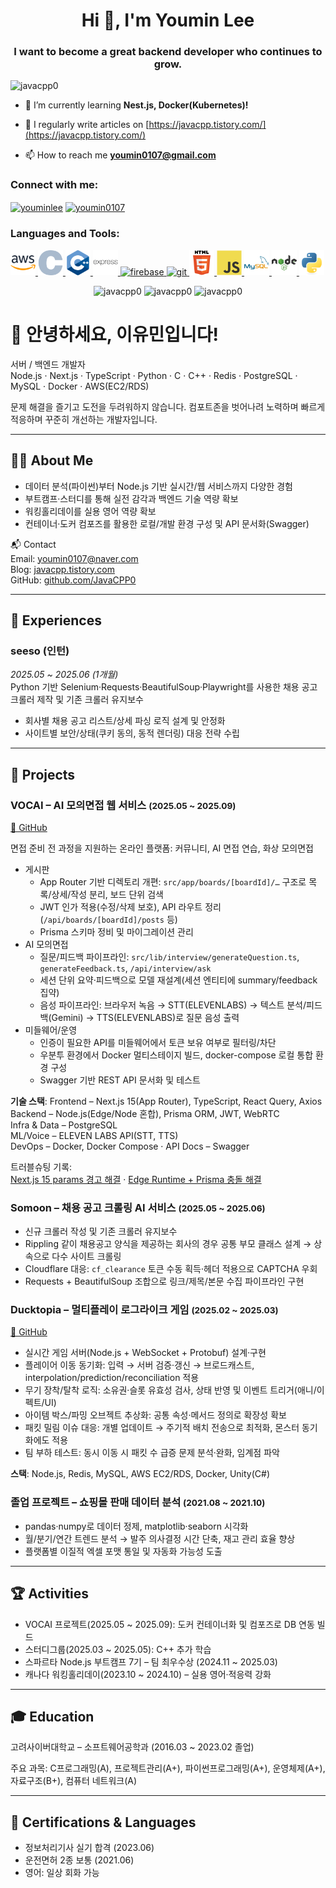 <h1 align="center">Hi 👋, I'm Youmin Lee</h1>
<h3 align="center">I want to become a great backend developer who continues to grow.</h3>

<p align="left"> <img src="https://komarev.com/ghpvc/?username=javacpp0&label=Profile%20views&color=0e75b6&style=flat" alt="javacpp0" /> </p>

- 🌱 I’m currently learning **Nest.js, Docker(Kubernetes)!**

- 📝 I regularly write articles on [https://javacpp.tistory.com/](https://javacpp.tistory.com/)

- 📫 How to reach me **youmin0107@gmail.com**

<h3 align="left">Connect with me:</h3>
<p align="left">
<a href="https://www.linkedin.com/in/youmin-lee-6bb372296/" target="blank"><img align="center" src="https://raw.githubusercontent.com/rahuldkjain/github-profile-readme-generator/master/src/images/icons/Social/linked-in-alt.svg" alt="youminlee" height="30" width="40" /></a>
<a href="https://instagram.com/youmin0107" target="blank"><img align="center" src="https://raw.githubusercontent.com/rahuldkjain/github-profile-readme-generator/master/src/images/icons/Social/instagram.svg" alt="youmin0107" height="30" width="40" /></a>
</p>

<h3 align="left">Languages and Tools:</h3>
<p align="left"> <a href="https://aws.amazon.com" target="_blank" rel="noreferrer"> <img src="https://raw.githubusercontent.com/devicons/devicon/master/icons/amazonwebservices/amazonwebservices-original-wordmark.svg" alt="aws" width="40" height="40"/> </a> <a href="https://www.cprogramming.com/" target="_blank" rel="noreferrer"> <img src="https://raw.githubusercontent.com/devicons/devicon/master/icons/c/c-original.svg" alt="c" width="40" height="40"/> </a> <a href="https://www.w3schools.com/cpp/" target="_blank" rel="noreferrer"> <img src="https://raw.githubusercontent.com/devicons/devicon/master/icons/cplusplus/cplusplus-original.svg" alt="cplusplus" width="40" height="40"/> </a> <a href="https://expressjs.com" target="_blank" rel="noreferrer"> <img src="https://raw.githubusercontent.com/devicons/devicon/master/icons/express/express-original-wordmark.svg" alt="express" width="40" height="40"/> </a> <a href="https://firebase.google.com/" target="_blank" rel="noreferrer"> <img src="https://www.vectorlogo.zone/logos/firebase/firebase-icon.svg" alt="firebase" width="40" height="40"/> </a> <a href="https://git-scm.com/" target="_blank" rel="noreferrer"> <img src="https://www.vectorlogo.zone/logos/git-scm/git-scm-icon.svg" alt="git" width="40" height="40"/> </a> <a href="https://www.w3.org/html/" target="_blank" rel="noreferrer"> <img src="https://raw.githubusercontent.com/devicons/devicon/master/icons/html5/html5-original-wordmark.svg" alt="html5" width="40" height="40"/> </a> <a href="https://developer.mozilla.org/en-US/docs/Web/JavaScript" target="_blank" rel="noreferrer"> <img src="https://raw.githubusercontent.com/devicons/devicon/master/icons/javascript/javascript-original.svg" alt="javascript" width="40" height="40"/> </a> <a href="https://www.mysql.com/" target="_blank" rel="noreferrer"> <img src="https://raw.githubusercontent.com/devicons/devicon/master/icons/mysql/mysql-original-wordmark.svg" alt="mysql" width="40" height="40"/> </a> <a href="https://nodejs.org" target="_blank" rel="noreferrer"> <img src="https://raw.githubusercontent.com/devicons/devicon/master/icons/nodejs/nodejs-original-wordmark.svg" alt="nodejs" width="40" height="40"/> </a> <a href="https://www.python.org" target="_blank" rel="noreferrer"> <img src="https://raw.githubusercontent.com/devicons/devicon/master/icons/python/python-original.svg" alt="python" width="40" height="40"/> </a> </p>


<p align="center">
<img height="50%" width="auto" src="https://github-readme-stats.vercel.app/api/top-langs?username=javacpp0&show_icons=true&count_private=true&theme=darcula&hide_border=true&hide=issues,contribs&bg_color=00000000" alt="javacpp0" />
<img height="50%" width="auto" src="https://github-readme-stats.vercel.app/api?username=javacpp0&show_icons=true&locale=en&layout=compact&hide_border=true&theme=darcula&bg_color=00000000&langs_count=6&hide=jupyter%20notebook,tex,css,php&exclude_repo=Pacman-AI" alt="javacpp0" />
<img height="50%" width="auto" src="https://github-readme-streak-stats.herokuapp.com/?user=javacpp0&theme=darcula&hide_border=true&background=FFFFFF00" alt="javacpp0" />

</p>

<!-- GitHub Profile / Resume (updated) -->

<h1>👋 안녕하세요, 이유민입니다!</h1>
<p>서버 / 백엔드 개발자<br>
Node.js · Next.js · TypeScript · Python · C · C++ · Redis · PostgreSQL · MySQL · Docker · AWS(EC2/RDS)</p>
<p>문제 해결을 즐기고 도전을 두려워하지 않습니다. 컴포트존을 벗어나려 노력하며 빠르게 적응하며 꾸준히 개선하는 개발자입니다.</p>

<hr>

<h2>🧑‍💻 About Me</h2>
<ul>
  <li>데이터 분석(파이썬)부터 Node.js 기반 실시간/웹 서비스까지 다양한 경험</li>
  <li>부트캠프·스터디를 통해 실전 감각과 백엔드 기술 역량 확보</li>
  <li>워킹홀리데이를 실용 영어 역량 확보</li>
  <li>컨테이너·도커 컴포즈를 활용한 로컬/개발 환경 구성 및 API 문서화(Swagger)</li>
</ul>

<p>
📬 Contact<br>
Email: <a href="mailto:youmin0107@naver.com">youmin0107@naver.com</a><br>
Blog: <a href="https://javacpp.tistory.com" target="_blank" rel="noopener">javacpp.tistory.com</a><br>
GitHub: <a href="https://github.com/JavaCPP0" target="_blank" rel="noopener">github.com/JavaCPP0</a>
</p>

<hr>

<h2>💼 Experiences</h2>

<h3>seeso (인턴)</h3>
<p><em>2025.05 ~ 2025.06 (1개월)</em><br>
Python 기반 Selenium·Requests·BeautifulSoup·Playwright를 사용한 채용 공고 크롤러 제작 및 기존 크롤러 유지보수</p>
<ul>
  <li>회사별 채용 공고 리스트/상세 파싱 로직 설계 및 안정화</li>
  <li>사이트별 보안/상태(쿠키 동의, 동적 렌더링) 대응 전략 수립</li>
</ul>

<hr>

<h2>🧪 Projects</h2>

<h3>VOCAI – AI 모의면접 웹 서비스 <small>(2025.05 ~ 2025.09)</small></h3>
<p>
<a href="https://github.com/team-VOCAI/vocai-app" target="_blank" rel="noopener">🔗 GitHub</a>
</p>
<p>면접 준비 전 과정을 지원하는 온라인 플랫폼: 커뮤니티, AI 면접 연습, 화상 모의면접</p>
<ul>
  <li>게시판
    <ul>
      <li>App Router 기반 디렉토리 개편: <code>src/app/boards/[boardId]/…</code> 구조로 목록/상세/작성 분리, 보드 단위 검색</li>
      <li>JWT 인가 적용(수정/삭제 보호), API 라우트 정리(<code>/api/boards/[boardId]/posts</code> 등)</li>
      <li>Prisma 스키마 정비 및 마이그레이션 관리</li>
    </ul>
  </li>
  <li>AI 모의면접
    <ul>
      <li>질문/피드백 파이프라인: <code>src/lib/interview/generateQuestion.ts</code>, <code>generateFeedback.ts</code>, <code>/api/interview/ask</code></li>
      <li>세션 단위 요약·피드백으로 모델 재설계(세션 엔티티에 summary/feedback 집약)</li>
      <li>음성 파이프라인: 브라우저 녹음 → STT(ELEVENLABS) → 텍스트 분석/피드백(Gemini) → TTS(ELEVENLABS)로 질문 음성 출력</li>
    </ul>
  </li>
  <li>미들웨어/운영
    <ul>
      <li>인증이 필요한 API를 미들웨어에서 토큰 보유 여부로 필터링/차단</li>
      <li>우분투 환경에서 Docker 멀티스테이지 빌드, docker-compose 로컬 통합 환경 구성</li>
      <li>Swagger 기반 REST API 문서화 및 테스트</li>
    </ul>
  </li>
</ul>
<p><strong>기술 스택</strong>: Frontend – Next.js 15(App Router), TypeScript, React Query, Axios<br>
Backend – Node.js(Edge/Node 혼합), Prisma ORM, JWT, WebRTC<br>
Infra & Data – PostgreSQL<br>
ML/Voice – ELEVEN LABS API(STT, TTS)<br>
DevOps – Docker, Docker Compose · API Docs – Swagger</p>
<p>트러블슈팅 기록:<br>
<a href="https://javacpp.tistory.com/151" target="_blank" rel="noopener">Next.js 15 params 경고 해결</a> ·
<a href="https://javacpp.tistory.com/155" target="_blank" rel="noopener">Edge Runtime + Prisma 충돌 해결</a>
</p>

<h3>Somoon – 채용 공고 크롤링 AI 서비스 <small>(2025.05 ~ 2025.06)</small></h3>
<ul>
  <li>신규 크롤러 작성 및 기존 크롤러 유지보수</li>
  <li>Rippling 같이 채용공고 양식을 제공하는 회사의 경우 공통 부모 클래스 설계 → 상속으로 다수 사이트 크롤링</li>
  <li>Cloudflare 대응: <code>cf_clearance</code> 토큰 수동 획득·헤더 적용으로 CAPTCHA 우회</li>
  <li>Requests + BeautifulSoup 조합으로 링크/제목/본문 수집 파이프라인 구현</li>
</ul>

<h3>Ducktopia – 멀티플레이 로그라이크 게임 <small>(2025.02 ~ 2025.03)</small></h3>
<p><a href="https://github.com/kms5064/DUCKTOPIA" target="_blank" rel="noopener">🔗 GitHub</a></p>
<ul>
  <li>실시간 게임 서버(Node.js + WebSocket + Protobuf) 설계·구현</li>
  <li>플레이어 이동 동기화: 입력 → 서버 검증·갱신 → 브로드캐스트, interpolation/prediction/reconciliation 적용</li>
  <li>무기 장착/탈착 로직: 소유권·슬롯 유효성 검사, 상태 반영 및 이벤트 트리거(애니/이펙트/UI)</li>
  <li>아이템 박스/파밍 오브젝트 추상화: 공통 속성·메서드 정의로 확장성 확보</li>
  <li>패킷 밀림 이슈 대응: 개별 업데이트 → 주기적 배치 전송으로 최적화, 몬스터 동기화에도 적용</li>
  <li>팀 부하 테스트: 동시 이동 시 패킷 수 급증 문제 분석·완화, 임계점 파악</li>
</ul>
<p><strong>스택</strong>: Node.js, Redis, MySQL, AWS EC2/RDS, Docker, Unity(C#)</p>

<h3>졸업 프로젝트 – 쇼핑몰 판매 데이터 분석 <small>(2021.08 ~ 2021.10)</small></h3>
<ul>
  <li>pandas·numpy로 데이터 정제, matplotlib·seaborn 시각화</li>
  <li>월/분기/연간 트렌드 분석 → 발주 의사결정 시간 단축, 재고 관리 효율 향상</li>
  <li>플랫폼별 이질적 엑셀 포맷 통일 및 자동화 가능성 도출</li>
</ul>

<hr>

<h2>🏆 Activities</h2>
<ul>
  <li>VOCAI 프로젝트(2025.05 ~ 2025.09): 도커 컨테이너화 및 컴포즈로 DB 연동 빌드</li>
  <li>스터디그룹(2025.03 ~ 2025.05): C++ 추가 학습</li>
  <li>스파르타 Node.js 부트캠프 7기 – 팀 최우수상 (2024.11 ~ 2025.03)</li>
  <li>캐나다 워킹홀리데이(2023.10 ~ 2024.10) – 실용 영어·적응력 강화</li>
</ul>

<hr>

<h2>🎓 Education</h2>
<p>고려사이버대학교 – 소프트웨어공학과 (2016.03 ~ 2023.02 졸업)</p>
<p>주요 과목: C프로그래밍(A), 프로젝트관리(A+), 파이썬프로그래밍(A+), 운영체제(A+), 자료구조(B+), 컴퓨터 네트워크(A)</p>

<hr>

<h2>📜 Certifications & Languages</h2>
<ul>
  <li>정보처리기사 실기 합격 (2023.06)</li>
  <li>운전면허 2종 보통 (2021.06)</li>
  <li>영어: 일상 회화 가능</li>
</ul>

